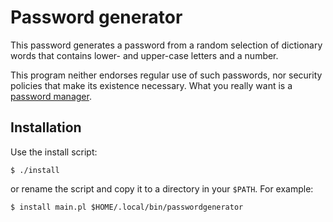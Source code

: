 # Password generator

This password generates a password from a random selection of dictionary words
that contains lower- and upper-case letters and a number.

This program neither endorses regular use of such passwords, nor security
policies that make its existence necessary. What you really want is a
[password manager](https://en.wikipedia.org/wiki/Password_manager).

## Installation

Use the install script:

    $ ./install

or rename the script and copy it to a directory in your `$PATH`. For example:

    $ install main.pl $HOME/.local/bin/passwordgenerator

